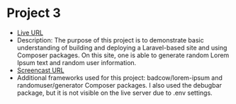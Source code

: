 # Project 3

* [Live URL](http://p3.dwa-mmu.site/)
* Description: The purpose of this project is to demonstrate basic understanding of building and deploying a Laravel-based site and using Composer packages. On this site, one is able to generate random Lorem Ipsum text and random user information.
* [Screencast URL](https://youtu.be/f_YiQfLrApU)
* Additional frameworks used for this project: badcow/lorem-ipsum and randomuser/generator Composer packages. I also used the debugbar package, but it is not visible on the live server due to .env settings.

